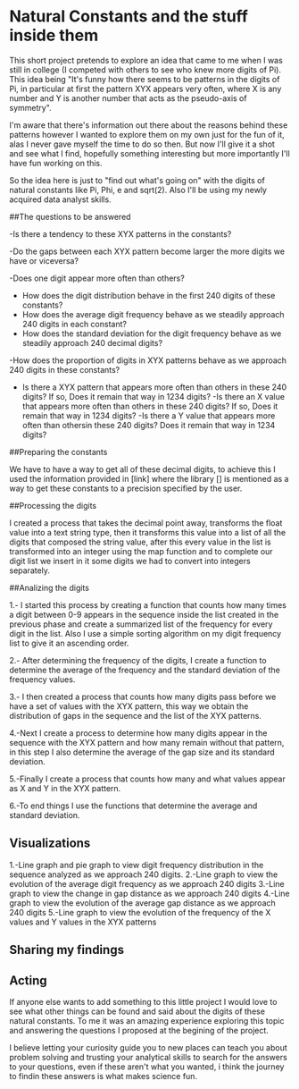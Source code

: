 # Natural Constants and the stuff inside them

This short project pretends to explore an idea that came to me when I was still in college (I competed with others to see who knew more digits of Pi). This idea being "It's funny how there seems to be patterns in the digits of Pi, in particular at first the pattern XYX appears very often, where X is any number and Y is another number that acts as the pseudo-axis of symmetry".

I'm aware that there's information out there about the reasons behind these patterns however I wanted to explore them on my own just for the fun of it, alas I never gave myself the time to do so then. But now I'll give it a shot and see what I find, hopefully something interesting but more importantly I'll have fun working on this. 

So the idea here is just to "find out what's going on" with the digits of natural constants like Pi, Phi, e and sqrt(2). Also I'll be using my newly acquired data analyst skills.


##The questions to be answered

-Is there a tendency to these XYX patterns in the constants? 
  
  -Do the gaps between each XYX pattern become larger the more digits we have or viceversa?

-Does one digit appear more often than others?

  - How does the digit distribution behave in the first 240 digits of these constants?
  - How does the average digit frequency behave as we steadily approach 240 digits in each constant?
  - How does the standard deviation for the digit frequency behave as we steadily approach 240 decimal digits?

-How does the proportion of digits in XYX patterns behave as we approach 240 digits in these constants?

- Is there a XYX pattern that appears more often than others in these 240 digits? If so, Does it remain that way in 1234 digits?
-Is there an X value that appears more often than others in these 240 digits? If so, Does it remain that way in 1234 digits?
-Is there a Y value that appears more often than othersin these 240 digits? Does it remain that way in 1234 digits?

##Preparing the constants

We have to have a way to get all of these decimal digits, to achieve this I used the information provided in [link] where the library [] is mentioned as a way to get these constants to a precision specified by the user. 

##Processing the digits

I created a process that takes the decimal point away, transforms the float value into a text string type, then it transforms this value into a list of all the digits that composed the string value, after this every value in the list is transformed into an integer using the map function and to complete our digit list we insert in it some digits we had to convert into integers separately.

##Analizing the digits
  
1.- I started this process by creating a function that counts how many times a digit between 0-9 appears in the sequence inside the list created in the previous phase and create a summarized list of the frequency for every digit in the list. Also I use a simple sorting algorithm on my digit frequency list to give it an ascending order.

2.- After determining the frequency of the digits, I create a function to determine the average of the frequency and the standard deviation of the frequency values.

3.- I then created a process that counts how many digits pass before we have a set of values with the XYX pattern, this way we obtain the distribution of gaps in the sequence and the list of the XYX patterns.

4.-Next I create a process to determine how many digits appear in the sequence with the XYX pattern and how many remain without that pattern, in this step I also determine the average of the gap size and its standard deviation.

5.-Finally I create a process that counts how many and what values appear as X and Y in the XYX pattern.

6.-To end things I use the functions that determine the average and standard deviation.

## Visualizations

1.-Line graph and pie graph to view digit frequency distribution in the sequence analyzed as we approach 240 digits.
2.-Line graph to view the evolution of the average digit frequency as we approach 240 digits
3.-Line graph to view the change in gap distance as we approach 240 digits
4.-Line graph to view the evolution of the average gap distance as we approach 240 digits
5.-Line graph to view the evolution of the frequency of the X values and Y values in the XYX patterns

## Sharing my findings


## Acting

If anyone else wants to add something to this little project I would love to see what other things can be found and said about the digits of these natural constants. To me it was an amazing experience exploring this topic and answering the questions I proposed at the begining of the project.

I believe letting your curiosity guide you to new places can teach you about problem solving and trusting your analytical skills to search for the answers to your questions, even if these aren't what you wanted, i think the journey to findin these answers is what makes science fun.
